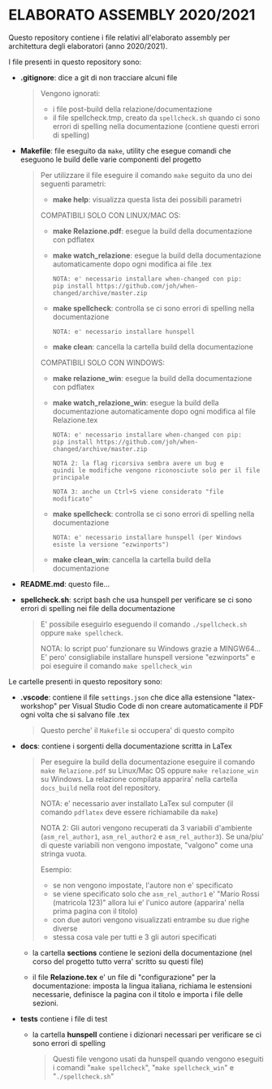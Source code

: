 # ELABORATO ASSEMBLY 2020/2021

Questo repository contiene i file relativi
all'elaborato assembly per architettura degli elaboratori (anno 2020/2021).

I file presenti in questo repository sono:

* **.gitignore**: dice a git di non tracciare alcuni file 
    > Vengono ignorati:
    > * i file post-build della relazione/documentazione
    > * il file spellcheck.tmp, creato da ```spellcheck.sh``` quando ci sono errori di spelling nella documentazione 
    >   (contiene questi errori di spelling)

* **Makefile**: file eseguito da ```make```, utility che esegue comandi che eseguono le build delle varie componenti del progetto
    > Per utilizzare il file eseguire il comando ```make``` seguito da uno dei seguenti parametri:
    > 
    > * **make help**: visualizza questa lista dei possibili parametri
    >
    > COMPATIBILI SOLO CON LINUX/MAC OS:
    > * **make Relazione.pdf**: esegue la build della documentazione con pdflatex
    > * **make watch_relazione**: esegue la build della documentazione automaticamente dopo ogni modifica ai file .tex
    >
    >       NOTA: e' necessario installare when-changed con pip: 
    >       pip install https://github.com/joh/when-changed/archive/master.zip
    >
    > * **make spellcheck**: controlla se ci sono errori di spelling nella documentazione
    >
    >       NOTA: e' necessario installare hunspell
    > * **make clean**: cancella la cartella build della documentazione
    > 
    >  COMPATIBILI SOLO CON WINDOWS:
    > * **make relazione_win**: esegue la build della documentazione con pdflatex
    > * **make watch_relazione_win**: esegue la build della documentazione automaticamente dopo ogni modifica al file Relazione.tex
    >
    >       NOTA: e' necessario installare when-changed con pip: 
    >       pip install https://github.com/joh/when-changed/archive/master.zip
    >
    >       NOTA 2: la flag ricorsiva sembra avere un bug e 
    >       quindi le modifiche vengono riconosciute solo per il file principale
    >       
    >       NOTA 3: anche un Ctrl+S viene considerato "file modificato"
    >
    > * **make spellcheck**: controlla se ci sono errori di spelling nella documentazione
    >        
    >       NOTA: e' necessario installare hunspell (per Windows esiste la versione "ezwinports")
    >
    > * **make clean_win**: cancella la cartella build della documentazione

* **README.md**: questo file...

* **spellcheck.sh**: script bash che usa hunspell per verificare se ci sono errori di spelling nei file della documentazione
    > E' possibile eseguirlo eseguendo il comando ```./spellcheck.sh``` oppure ```make spellcheck```.
    >
    > NOTA: lo script puo' funzionare su Windows grazie a MINGW64...
    > E' pero' consigliabile installare hunspell versione "ezwinports" 
    > e poi eseguire il comando ```make spellcheck_win```

Le cartelle presenti in questo repository sono:

* **.vscode**: contiene il file ```settings.json``` che dice alla estensione "latex-workshop" per Visual Studio Code di non creare automaticamente il PDF ogni volta che si salvano file .tex
    > Questo perche' il ```Makefile``` si occupera' di questo compito

* **docs**: contiene i sorgenti della documentazione scritta in LaTex
    > Per eseguire la build della documentazione eseguire il comando ```make Relazione.pdf``` su Linux/Mac OS
    > oppure ```make relazione_win``` su Windows. La relazione compilata apparira' nella cartella ```docs_build``` nella root del repository.
    >
    > NOTA: e' necessario aver installato LaTex sul computer (il comando ```pdflatex``` deve essere richiamabile da ```make```)
    >
    > NOTA 2: Gli autori vengono recuperati da 3 variabili d'ambiente (```asm_rel_author1```, ```asm_rel_author2``` e ```asm_rel_author3```). 
    >Se una/piu' di queste variabili non vengono impostate, "valgono" come una stringa vuota.
    >
    > Esempio: 
    > * se non vengono impostate, l'autore non e' specificato
    > * se viene specificato solo che ```asm_rel_author1``` e' "Mario Rossi (matricola 123)"
    > allora lui e' l'unico autore (apparira' nella prima pagina con il titolo)
    > * con due autori vengono visualizzati entrambe su due righe diverse
    > * stessa cosa vale per tutti e 3 gli autori specificati

    * la cartella **sections** contiene le sezioni della documentazione (nel corso del progetto tutto verra' scritto su questi file)

    * il file **Relazione.tex** e' un file di "configurazione" per la documentazione: imposta
    la lingua italiana, richiama le estensioni necessarie, definisce la pagina con il titolo e importa i file delle sezioni.

* **tests** contiene i file di test
    * la cartella **hunspell** contiene i dizionari necessari per verificare se ci sono errori di spelling
        > Questi file vengono usati da hunspell quando vengono eseguiti i comandi "```make spellcheck```", "```make spellcheck_win```" e "```./spellcheck.sh```"